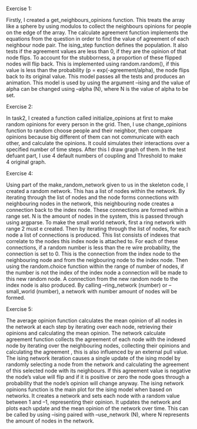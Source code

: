 Exercise 1: 

Firstly, I created a get_neighbours_opinions function. This treats the array like a sphere by using modulos to collect the neighbours opinions for people on the edge of the array. The calculate agreement function implements the equations from the question in order to find the value of agreement of each neighbour node pair. The ising_step function defines the population. It also tests if the agreement values are less than 0, if they are the opinion of that node flips. To account for the stubborness, a proportion of these flipped nodes will flip back. This is implemented using  random.random(), if this value is less than the probability (p = exp(-agreement/alpha), the node flips back to its original value. This model passes all  the tests and produces an animation. This model is used by using the argument –ising and the value of alpha can be changed using –alpha (N), where N is the value of alpha to be set. 


Exercise 2:

In task2, I created a function called initialize_opinions at first to make random opinions for every person in the grid. Then, I use  change_opinions function to random choose people and their neighbor, then compare opinions because big different of  them can not communicate with each other, and calculate the opinions. It could simulates their interactions over a specified number of time steps. After this I draw graph of them. In the test defuant part, I use 4 default numbers of  coupling and Threshold to make 4 original graph.


Exercise 4: 

Using part of the make_random_network given to us in the skeleton code, I created a random network. This has a list of nodes within the network. By iterating through the list of nodes and the node forms connections with neighbouring nodes in the network, this neighbouring node creates a connection back to the index node. These connections are formed within a range set. N is the amount of nodes in the system, this is passed through using argparse. To make the small world network, first a ring network with range 2 must e created. Then by iterating through the list of nodes, for each node a list of connections is produced. This list consists of indexes that correlate to the nodes this index node is attached to. For each of these connections, if a random number is less than the re wire probability, the connection is set to 0. This is the connection from the index node to the neighbouring node and from the neigbouring node to the index node. Then using the random.choice function within the range of number of nodes, if the number is not the index of the index node a connection will be made to this new random node. A connection from the new random node to the index node is also produced. By calling –ring_network  (number) or –small_world (number), a network with number amount of nodes will be formed. 

 

 

Exercise 5: 

The average opinion function calculates the mean opinion of all nodes in the network at each step by iterating over each node, retrieving their opinions and calculating the mean opinion. The network calculate agreement function collects the agreement of each node with the indexed node by iterating over the neighbouring nodes, collecting their opinions and calculating the agreement , this is also influenced by an external pull value. The ising network iteration causes a single update of the ising model by randomly selecting a node from the network and calculating the agreement of this selected node with its neighbours. If this agreement value is negative the node’s value will flip and if it is positive or zero the node goes through a probability that the node’s opinion will change anyway. The ising network opinions function is the main plot for the ising model when based on networks. It creates a network and sets each node with a random value between 1 and –1, representing their opinion. It updates the network and plots each update and the mean opinion of the network over time. This can be called by using –ising paired with –use_network (N), where N represents the amount of nodes in the network. 
